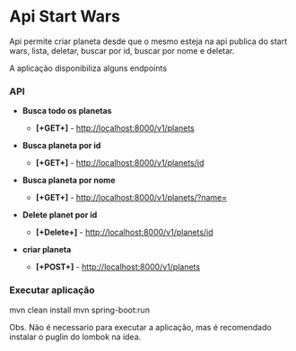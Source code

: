 # Api Start Wars

Api permite criar planeta desde que o mesmo esteja na api publica do start wars, lista, deletar, buscar por id,
buscar por nome e deletar.


A aplicação disponibiliza alguns endpoints 


### API

 - **Busca todo os planetas**

    - **[+GET+]** -  [http://localhost:8000/v1/planets](http://localhost:8000/v1/planets)
    
 - **Busca planeta por id**
 
     - **[+GET+]** -  [http://localhost:8000/v1/planets/id](http://localhost:8000/v1/planets/id)
     
 - **Busca planeta por nome**
 
     - **[+GET+]** -  [http://localhost:8000/v1/planets/?name=](http://localhost:8000/v1/planets/?name=)     
        
    
- **Delete planet por id**
    
    - **[+Delete+]** - [http://localhost:8000/v1/planets/id](http://localhost:8000/v1/planets/id])
    
- **criar  planeta**  
    
    - **[+POST+]** - [http://localhost:8000/v1/planets](http://localhost:8000/v1/planets/)
    
    

### Executar aplicação

mvn clean install
mvn spring-boot:run

Obs. Não é necessario para executar a aplicação, mas é recomendado instalar o puglin do lombok na idea.




